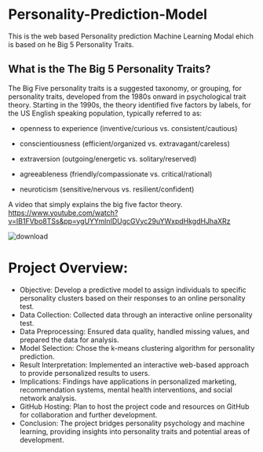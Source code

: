 # Personality-Prediction-Model
This is the web based Personality prediction Machine Learning Modal ehich is based on he Big 5 Personality Traits.
## What is the The Big 5 Personality Traits?
The Big Five personality traits is a suggested taxonomy, or grouping, for personality traits, developed from the 1980s onward in psychological trait theory. Starting in the 1990s, the theory identified five factors by labels, for the US English speaking population, typically referred to as:

  - openness to experience (inventive/curious vs. consistent/cautious)

  - conscientiousness (efficient/organized vs. extravagant/careless)

  - extraversion (outgoing/energetic vs. solitary/reserved)

  - agreeableness (friendly/compassionate vs. critical/rational)

  - neuroticism (sensitive/nervous vs. resilient/confident)


A video that simply explains the big five factor theory. https://www.youtube.com/watch?v=IB1FVbo8TSs&pp=ygUYYmlnIDUgcGVyc29uYWxpdHkgdHJhaXRz

![download](https://github.com/Sahil5635/Personality-Prediction-Model/assets/95239261/a5e9a278-e177-48be-958d-404a0d5b3d5e)

# Project Overview:

- Objective: Develop a predictive model to assign individuals to specific personality clusters based on their responses to an online personality test.
- Data Collection: Collected data through an interactive online personality test.
- Data Preprocessing: Ensured data quality, handled missing values, and prepared the data for analysis.
- Model Selection: Chose the k-means clustering algorithm for personality prediction.
- Result Interpretation: Implemented an interactive web-based approach to provide personalized results to users.
- Implications: Findings have applications in personalized marketing, recommendation systems, mental health interventions, and social network analysis.
- GitHub Hosting: Plan to host the project code and resources on GitHub for collaboration and further development.
- Conclusion: The project bridges personality psychology and machine learning, providing insights into personality traits and potential areas of development.
